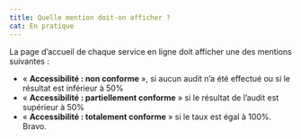 ```yaml
---
title: Quelle mention doit-on afficher ?
cat: En pratique
---
```


La page d’accueil de chaque service en ligne doit afficher une des mentions suivantes :

- « **Accessibilité : non conforme** », si aucun audit n’a été effectué ou si le résultat est inférieur à 50%
- « **Accessibilité : partiellement conforme** » si le résultat de l’audit est supérieur à 50%
- « **Accessibilité : totalement conforme** » si le taux est égal à 100%. Bravo.
